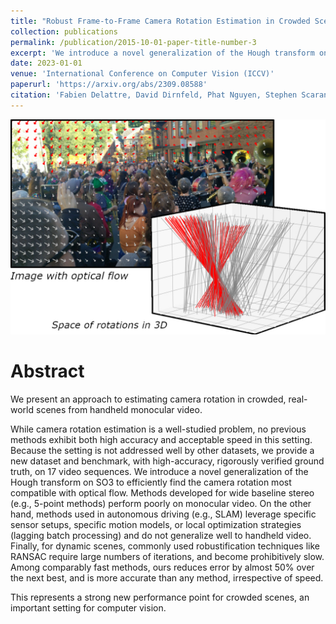 ```yaml
---
title: "Robust Frame-to-Frame Camera Rotation Estimation in Crowded Scenes"
collection: publications
permalink: /publication/2015-10-01-paper-title-number-3
excerpt: 'We introduce a novel generalization of the Hough transform on SO3 to efficiently find the camera rotation most compatible with optical flow.'
date: 2023-01-01
venue: 'International Conference on Computer Vision (ICCV)'
paperurl: 'https://arxiv.org/abs/2309.08588'
citation: 'Fabien Delattre, David Dirnfeld, Phat Nguyen, Stephen Scarano, Michael J. Jones, Pedro Miraldo, and Erik Learned-Miller. 2023. Robust Frame-to-Frame Camera Rotation Estimation in Crowded Scenes'
---
```


![Image of Hough transform on SO3 to efficiently find the camera rotation most compatible with optical flow](/images/rotation-estimation.jpg)

Abstract
=====

We present an approach to estimating camera rotation in crowded, real-world scenes from handheld monocular video.

While camera rotation estimation is a well-studied problem, no previous methods exhibit both high accuracy and acceptable speed in this setting. Because the setting is not addressed well by other datasets, we provide a new dataset and benchmark, with high-accuracy, rigorously verified ground truth, on 17 video sequences. We introduce a novel generalization of the Hough transform on SO3 to efficiently find the camera rotation most compatible with optical flow. Methods developed for wide baseline stereo (e.g., 5-point methods) perform poorly on monocular video. On the other hand, methods used in autonomous driving (e.g., SLAM) leverage specific sensor setups, specific motion models, or local optimization strategies (lagging batch processing) and do not generalize well to handheld video. Finally, for dynamic scenes, commonly used robustification techniques like RANSAC require large numbers of iterations, and become prohibitively slow. Among comparably fast methods, ours reduces error by almost 50% over the next best, and is more accurate than any method, irrespective of speed.

This represents a strong new performance point for crowded scenes, an important setting for computer vision.
